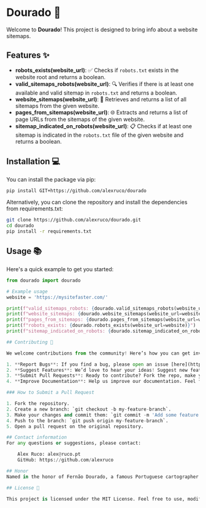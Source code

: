 # Dourado 🚀

Welcome to **Dourado**! This project is designed to bring info about a website sitemaps.

## Features ✨

- **robots_exists(website_url)**: ✅ Checks if `robots.txt` exists in the website root and returns a boolean.
- **valid_sitemaps_robots(website_url)**: 🔍 Verifies if there is at least one available and valid sitemap in `robots.txt` and returns a boolean.
- **website_sitemaps(website_url)**: 📜 Retrieves and returns a list of all sitemaps from the given website.
- **pages_from_sitemaps(website_url)**: 🌐 Extracts and returns a list of page URLs from the sitemaps of the given website.
- **sitemap_indicated_on_robots(website_url)**: 📋 Checks if at least one sitemap is indicated in the `robots.txt` file of the given website and returns a boolean.



## Installation 💻

You can install the package via pip:

```bash
pip install GIT+https://github.com/alexruco/dourado 
```
Alternatively, you can clone the repository and install the dependencies from requirements.txt:

```bash
git clone https://github.com/alexruco/dourado.git
cd dourado
pip install -r requirements.txt

```
## Usage 📚

Here's a quick example to get you started:

```python
from dourado import dourado

# Example usage
website = 'https://mysitefaster.com/'

print(f"valid_sitemaps_robots: {dourado.valid_sitemaps_robots(website_url=website)}")
print(f"website_sitemaps: {dourado.website_sitemaps(website_url=website)}")
print(f"pages_from_sitemaps: {dourado.pages_from_sitemaps(website_url=website)}")
print(f"robots_exists: {dourado.robots_exists(website_url=website)}")
print(f"sitemap_indicated_on_robots: {dourado.sitemap_indicated_on_robots(website_url=website)}")

## Contributing 🤝

We welcome contributions from the community! Here’s how you can get involved:

1. **Report Bugs**: If you find a bug, please open an issue [here](https://github.com/alexruco/dourado/issues).
2. **Suggest Features**: We’d love to hear your ideas! Suggest new features by opening an issue.
3. **Submit Pull Requests**: Ready to contribute? Fork the repo, make your changes, and submit a pull request. Please ensure your code follows our coding standards and is well-documented.
4. **Improve Documentation**: Help us improve our documentation. Feel free to make edits or add new content.

### How to Submit a Pull Request

1. Fork the repository.
2. Create a new branch: `git checkout -b my-feature-branch`.
3. Make your changes and commit them: `git commit -m 'Add some feature'`.
4. Push to the branch: `git push origin my-feature-branch`.
5. Open a pull request on the original repository.

## Contact information
For any questions or suggestions, please contact:

    Alex Ruco: alex@ruco.pt
    GitHub: https://github.com/alexruco

## Honor
Named in the honor of Fernão Dourado, a famous Portuguese cartographer of the sixteenth century

## License 📄

This project is licensed under the MIT License. Feel free to use, modify, and distribute this software in accordance with the terms outlined in the [LICENSE](LICENSE) file.


